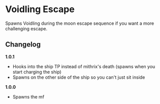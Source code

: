 # Voidling Escape

Spawns Voidling during the moon escape sequence if you want a more challenging escape.

## Changelog
**1.0.1**

- Hooks into the ship TP instead of mithrix's death (spawns when you start charging the ship)
- Spawns on the other side of the ship so you can't just sit inside

**1.0.0**

- Spawns the mf
